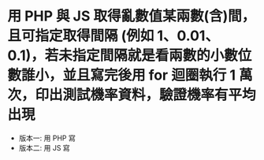 # 用 PHP 與 JS 取得亂數值某兩數(含)間，且可指定取得間隔 (例如 1、0.01、0.1)，若未指定間隔就是看兩數的小數位數誰小，並且寫完後用 for 迴圈執行 1 萬次，印出測試機率資料，驗證機率有平均出現

- 版本一: 用 PHP 寫
- 版本二: 用 JS 寫
